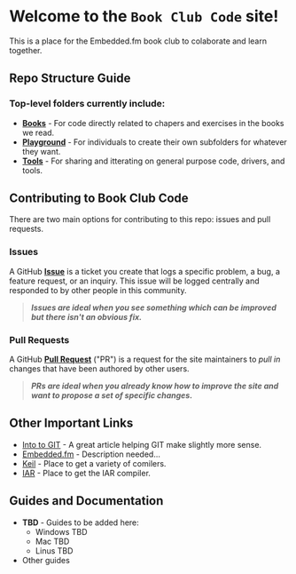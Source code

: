 # Welcome to the `Book Club Code` site!

This is a place for the Embedded.fm book club to colaborate and learn together.

## Repo Structure Guide

### Top-level folders currently include:
* **[Books](https://github.com/cadet702/Embedded-STM32/tree/main/Books)** - For code directly related to chapers and exercises in the books we read.
* **[Playground](https://github.com/cadet702/Embedded-STM32/tree/main/Playground)** - For individuals to create their own subfolders for whatever they want.
* **[Tools](https://github.com/cadet702/Embedded-STM32/tree/main/Tools)** - For sharing and itterating on general purpose code, drivers, and tools.


## Contributing to Book Club Code

There are two main options for contributing to this repo: issues and pull requests.

### Issues

A GitHub **[Issue](https://github.com/cadet702/Embedded-STM32/issues)** is a ticket you create that logs a specific problem, a bug, a feature request, or an inquiry. This issue will be logged centrally and responded to by other people in this community.

> _**Issues are ideal when you see something which can be improved but there isn't an obvious fix.**_

### Pull Requests

A GitHub **[Pull Request](https://github.com/cadet702/Embedded-STM32/pulls)** ("PR") is a request for the site maintainers to _pull in_ changes that have been authored by other users.

> _**PRs are ideal when you already know how to improve the site and want to propose a set of specific changes.**_


## Other Important Links

* [Into to GIT](https://levelup.gitconnected.com/git-doesnt-have-to-be-hard-e1e115be6668) - A great article helping GIT make slightly more sense.
* [Embedded.fm](https://embedded.fm/) - Description needed...
* [Keil](https://keil.com) - Place to get a variety of comilers.
* [IAR](https://IAR.com) - Place to get the IAR compiler.

## Guides and Documentation

* **TBD** - Guides to be added here:
  * Windows TBD
  * Mac TBD
  * Linus TBD
* Other guides
